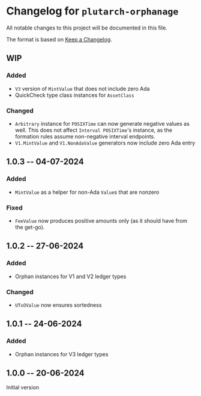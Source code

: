 # Changelog for `plutarch-orphanage`

All notable changes to this project will be documented in this file.

The format is based on [Keep a Changelog](https://keepachangelog.com/en/1.1.0/).

## WIP

### Added

* `V3` version of `MintValue` that does not include zero Ada
* QuickCheck type class instances for `AssetClass`

### Changed

* `Arbitrary` instance for `POSIXTime` can now generate negative values as well.
  This does not affect `Interval POSIXTime`'s instance, as the formation rules
  assume non-negative interval endpoints.
* `V1.MintValue` and `V1.NonAdaValue` generators now include zero Ada entry

## 1.0.3 -- 04-07-2024

### Added

* `MintValue` as a helper for non-Ada `Value`s that are nonzero

### Fixed

* `FeeValue` now produces positive amounts only (as it should have from the
  get-go).

## 1.0.2 -- 27-06-2024

### Added

* Orphan instances for V1 and V2 ledger types

### Changed

* `UTxOValue` now ensures sortedness

## 1.0.1 -- 24-06-2024

### Added

* Orphan instances for V3 ledger types

## 1.0.0 -- 20-06-2024

Initial version
